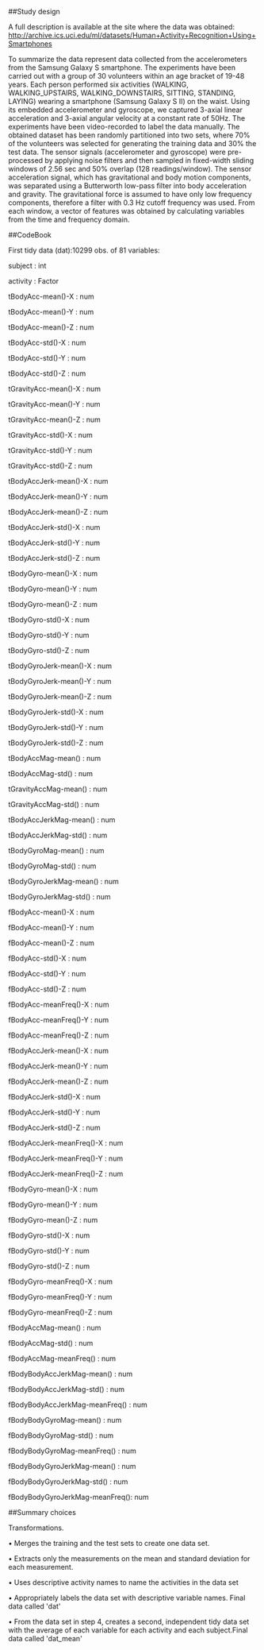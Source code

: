 ##Study design

A full description is available at the site where the data was obtained: 
http://archive.ics.uci.edu/ml/datasets/Human+Activity+Recognition+Using+Smartphones 

To summarize the data represent data collected from the accelerometers from the Samsung Galaxy S smartphone.
The experiments have been carried out with a group of 30 volunteers within an age bracket of 19-48 years. 
Each person performed six activities (WALKING, WALKING_UPSTAIRS, WALKING_DOWNSTAIRS, SITTING, STANDING, LAYING) 
wearing a smartphone (Samsung Galaxy S II) on the waist. Using its embedded accelerometer and gyroscope, we captured 
3-axial linear acceleration and 3-axial angular velocity at a constant rate of 50Hz. The experiments have been video-recorded 
to label the data manually. The obtained dataset has been randomly partitioned into two sets, where 70% of the volunteers 
was selected for generating the training data and 30% the test data. 
The sensor signals (accelerometer and gyroscope) were pre-processed by applying noise filters and then sampled in fixed-width 
sliding windows of 2.56 sec and 50% overlap (128 readings/window). The sensor acceleration signal, which has gravitational 
and body motion components, was separated using a Butterworth low-pass filter into body acceleration and gravity. The 
gravitational force is assumed to have only low frequency components, therefore a filter with 0.3 Hz cutoff frequency was used. 
From each window, a vector of features was obtained by calculating variables from the time and frequency domain.

##CodeBook


First tidy data (dat):10299 obs. of  81 variables:

subject                        : int

activity                       : Factor

tBodyAcc-mean()-X              : num

tBodyAcc-mean()-Y              : num

tBodyAcc-mean()-Z              : num

tBodyAcc-std()-X               : num

tBodyAcc-std()-Y               : num

tBodyAcc-std()-Z               : num

tGravityAcc-mean()-X           : num

tGravityAcc-mean()-Y           : num

tGravityAcc-mean()-Z           : num

tGravityAcc-std()-X            : num

tGravityAcc-std()-Y            : num

tGravityAcc-std()-Z            : num

tBodyAccJerk-mean()-X          : num

tBodyAccJerk-mean()-Y          : num

tBodyAccJerk-mean()-Z          : num

tBodyAccJerk-std()-X           : num

tBodyAccJerk-std()-Y           : num

tBodyAccJerk-std()-Z           : num

tBodyGyro-mean()-X             : num

tBodyGyro-mean()-Y             : num

tBodyGyro-mean()-Z             : num

tBodyGyro-std()-X              : num

tBodyGyro-std()-Y              : num

tBodyGyro-std()-Z              : num

tBodyGyroJerk-mean()-X         : num

tBodyGyroJerk-mean()-Y         : num

tBodyGyroJerk-mean()-Z         : num

tBodyGyroJerk-std()-X          : num

tBodyGyroJerk-std()-Y          : num

tBodyGyroJerk-std()-Z          : num

tBodyAccMag-mean()             : num

tBodyAccMag-std()              : num

tGravityAccMag-mean()          : num

tGravityAccMag-std()           : num

tBodyAccJerkMag-mean()         : num

tBodyAccJerkMag-std()          : num

tBodyGyroMag-mean()            : num

tBodyGyroMag-std()             : num

tBodyGyroJerkMag-mean()        : num

tBodyGyroJerkMag-std()         : num

fBodyAcc-mean()-X              : num

fBodyAcc-mean()-Y              : num

fBodyAcc-mean()-Z              : num

fBodyAcc-std()-X               : num

fBodyAcc-std()-Y               : num

fBodyAcc-std()-Z               : num

fBodyAcc-meanFreq()-X          : num

fBodyAcc-meanFreq()-Y          : num

fBodyAcc-meanFreq()-Z          : num

fBodyAccJerk-mean()-X          : num

fBodyAccJerk-mean()-Y          : num

fBodyAccJerk-mean()-Z          : num

fBodyAccJerk-std()-X           : num

fBodyAccJerk-std()-Y           : num

fBodyAccJerk-std()-Z           : num

fBodyAccJerk-meanFreq()-X      : num

fBodyAccJerk-meanFreq()-Y      : num

fBodyAccJerk-meanFreq()-Z      : num

fBodyGyro-mean()-X             : num

fBodyGyro-mean()-Y             : num

fBodyGyro-mean()-Z             : num

fBodyGyro-std()-X              : num

fBodyGyro-std()-Y              : num

fBodyGyro-std()-Z              : num

fBodyGyro-meanFreq()-X         : num

fBodyGyro-meanFreq()-Y         : num

fBodyGyro-meanFreq()-Z         : num

fBodyAccMag-mean()             : num

fBodyAccMag-std()              : num

fBodyAccMag-meanFreq()         : num

fBodyBodyAccJerkMag-mean()     : num

fBodyBodyAccJerkMag-std()      : num

fBodyBodyAccJerkMag-meanFreq() : num

fBodyBodyGyroMag-mean()        : num

fBodyBodyGyroMag-std()         : num

fBodyBodyGyroMag-meanFreq()    : num

fBodyBodyGyroJerkMag-mean()    : num

fBodyBodyGyroJerkMag-std()     : num

fBodyBodyGyroJerkMag-meanFreq(): num


##Summary choices

Transformations.


• Merges the training and the test sets to create one data set.

• Extracts only the measurements on the mean and standard deviation for each measurement. 

• Uses descriptive activity names to name the activities in the data set

• Appropriately labels the data set with descriptive variable names. Final data called 'dat'

• From the data set in step 4, creates a second, independent tidy data set with the average 
 of each variable for each activity and each subject.Final data called 'dat_mean'
